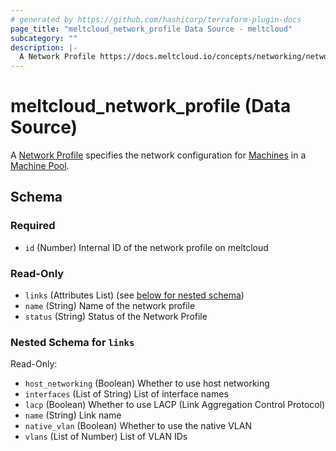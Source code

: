 ```yaml
---
# generated by https://github.com/hashicorp/terraform-plugin-docs
page_title: "meltcloud_network_profile Data Source - meltcloud"
subcategory: ""
description: |-
  A Network Profile https://docs.meltcloud.io/concepts/networking/network-profiles specifies the network configuration for Machines https://docs.meltcloud.io/concepts/machines in a Machine Pool https://docs.meltcloud.io/guides/machine-pools/create.html.
---
```


# meltcloud_network_profile (Data Source)

A [Network Profile](https://docs.meltcloud.io/concepts/networking/network-profiles) specifies the network configuration for [Machines](https://docs.meltcloud.io/concepts/machines) in a [Machine Pool](https://docs.meltcloud.io/guides/machine-pools/create.html).



<!-- schema generated by tfplugindocs -->
## Schema

### Required

- `id` (Number) Internal ID of the network profile on meltcloud

### Read-Only

- `links` (Attributes List) (see [below for nested schema](#nestedatt--links))
- `name` (String) Name of the network profile
- `status` (String) Status of the Network Profile

<a id="nestedatt--links"></a>
### Nested Schema for `links`

Read-Only:

- `host_networking` (Boolean) Whether to use host networking
- `interfaces` (List of String) List of interface names
- `lacp` (Boolean) Whether to use LACP (Link Aggregation Control Protocol)
- `name` (String) Link name
- `native_vlan` (Boolean) Whether to use the native VLAN
- `vlans` (List of Number) List of VLAN IDs
